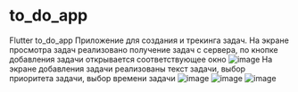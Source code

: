 # to_do_app
Flutter to_do_app
Приложение для создания и трекинга задач.
На экране просмотра задач реализовано получение задач с сервера, по кнопке добавления задачи открывается соответствующее окно
![image](https://user-images.githubusercontent.com/47056659/183309994-d1318632-0f90-41d5-ab0d-a0651f7219db.png)
На экране добавления задачи реализованы текст задачи, выбор приоритета задачи, выбор времени задачи
![image](https://user-images.githubusercontent.com/47056659/183310007-721a8819-0724-4f16-8633-c382e5e2253f.png)
![image](https://user-images.githubusercontent.com/47056659/183310089-1fab0aa5-610f-431f-9db2-3182d3816eb7.png)
![image](https://user-images.githubusercontent.com/47056659/183310096-57e0f257-2438-4729-bd02-6981039cd376.png)
